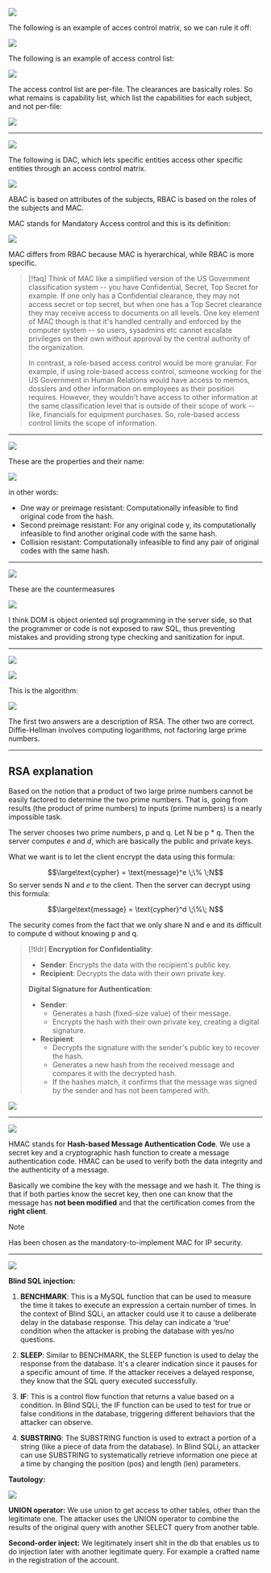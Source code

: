 ![](../z_images/Pasted%20image%2020240113142942.png)


The following is an example of acces control matrix, so we can rule it off:

![](../z_images/Pasted%20image%2020240113145356.png)

The following is an example of access control list:

![](../z_images/Pasted%20image%2020240113145542.png)

The access control list are per-file.
The clearances are basically roles. So what remains is capability list, which list the capabilities for each subject, and not per-file:

![](../z_images/Pasted%20image%2020240113145725.png)

---

![](../z_images/Pasted%20image%2020240113150211.png)

The following is DAC, which lets specific entities access other specific entities through an access control matrix.

![](../z_images/Pasted%20image%2020240113150559.png)

ABAC is based on attributes of the subjects, RBAC is based on the roles of the subjects and MAC.

MAC stands for Mandatory Access control and this is its definition:

![](../z_images/Pasted%20image%2020240113151210.png)

MAC differs from RBAC because MAC is hyerarchical, while RBAC is more specific.


> [!faq]
> Think of MAC like a simplified version of the US Government classification system -- you have Confidential, Secret, Top Secret for example. If one only has a Confidential clearance, they may not access secret or top secret, but when one has a Top Secret clearance they may receive access to documents on all levels. One key element of MAC though is that it's handled centrally and enforced by the computer system -- so users, sysadmins etc cannot escalate privileges on their own without approval by the central authority of the organization.
>
> In contrast, a role-based access control would be more granular. For example, if using role-based access control, someone working for the US Government in Human Relations would have access to memos, dossiers and other information on employees as their position requires. However, they wouldn't have access to other information at the same classification level that is outside of their scope of work -- like, financials for equipment purchases. So, role-based access control limits the scope of information.

---

![](../z_images/Pasted%20image%2020240113195756.png)


These are the properties and their name:

![](../z_images/Pasted%20image%2020240113200002.png)

in other words:
- One way or preimage resistant: Computationally infeasible to find original code from the hash.
- Second preimage resistant: For any original code y, its computationally infeasible to find another original code with the same hash.
- Collision resistant: Computationally infeasible to find any pair of original codes with the same hash.

---

![](../z_images/Pasted%20image%2020240114113557.png)


These are the countermeasures

![](../z_images/Pasted%20image%2020240114115544.png)

I think DOM is object oriented sql programming in the server side, so that the programmer or code is not exposed to raw SQL, thus preventing mistakes and providing strong type checking and sanitization for input.

---

![](../z_images/Pasted%20image%2020240114121425.png)


![](../z_images/Pasted%20image%2020240114122138.png)


This is the algorithm:

![](../z_images/Pasted%20image%2020240114141447.png)



The first two answers are a description of RSA. The other two are correct. Diffie-Hellman involves computing logarithms, not factoring large prime numbers.

---
## RSA explanation

Based on the notion that a product of two large prime numbers cannot be easily factored to determine the two prime numbers.
That is, going from results (the product of prime numbers) to inputs (prime numbers) is a nearly impossible task.

The server chooses two prime numbers, p and q. Let N be p * q.
Then the server computes $e$ and $d$, which are basically the public and private keys.

What we want is to let the client encrypt the data using this formula:

$$\large\text{cypher} = \text{message}^e \;\% \;N$$
So server sends N and $e$ to the client.
Then the server can decrypt using this formula:

$$\large\text{message} = \text{cypher}^d \;\%\; N$$

The security comes from the fact that we only share N and e and its difficult to compute d without knowing p and q.

> [!tldr]
> **Encryption for Confidentiality**:
> 
> - **Sender**: Encrypts the data with the recipient's public key.
> - **Recipient**: Decrypts the data with their own private key.
> 
> 
> **Digital Signature for Authentication**:
> 
> - **Sender**:
>     - Generates a hash (fixed-size value) of their message.
>     - Encrypts the hash with their own private key, creating a digital signature.
> - **Recipient**:
>     - Decrypts the signature with the sender's public key to recover the hash.
>     - Generates a new hash from the received message and compares it with the decrypted hash.
>     - If the hashes match, it confirms that the message was signed by the sender and has not been tampered with.

![](../z_images/Pasted%20image%2020240114202016.png)

---

![](../z_images/Pasted%20image%2020240114214052.png)


HMAC stands for **Hash-based Message Authentication Code**.
We use a secret key and a cryptographic hash function to create a message authentication code.
HMAC can be used to verify both the data integrity and the authenticity of a message.

Basically we combine the key with the message and we hash it.
The thing is that if both parties know the secret key, then one can know that the message has **not been modified** and that the certification comes from the **right client**.

> [!note]
> Has been chosen as the mandatory-to-implement MAC for IP security.

---

![](../z_images/Pasted%20image%2020240114215501.png)

**Blind SQL injection:**

1. **BENCHMARK**: This is a MySQL function that can be used to measure the time it takes to execute an expression a certain number of times. In the context of Blind SQLi, an attacker could use it to cause a deliberate delay in the database response. This delay can indicate a 'true' condition when the attacker is probing the database with yes/no questions.
    
2. **SLEEP**: Similar to BENCHMARK, the SLEEP function is used to delay the response from the database. It's a clearer indication since it pauses for a specific amount of time. If the attacker receives a delayed response, they know that the SQL query executed successfully.
    
3. **IF**: This is a control flow function that returns a value based on a condition. In Blind SQLi, the IF function can be used to test for true or false conditions in the database, triggering different behaviors that the attacker can observe.
    
4. **SUBSTRING**: The SUBSTRING function is used to extract a portion of a string (like a piece of data from the database). In Blind SQLi, an attacker can use SUBSTRING to systematically retrieve information one piece at a time by changing the position (pos) and length (len) parameters.

**Tautology:**

![](../z_images/Pasted%20image%2020240114221908.png)


**UNION operator:**
We use union to get access to other tables, other than the legitimate one.
The attacker uses the UNION operator to combine the results of the original query with another SELECT query from another table.


**Second-order inject:**
We legitimately insert shit in the db that enables us to do injection later with another legitimate query. For example a crafted name in the registration of the account.